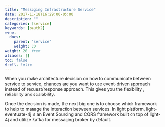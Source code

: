 ```yaml
---
title: "Messaging Infrastructure Service"
date: 2017-11-18T16:29:00-05:00
description: ""
categories: [service]
keywords: [oauth2]
menu:
  docs:
    parent: "service"
    weight: 20
weight: 20	#rem
aliases: []
toc: false
draft: false
---
```


When you make architecture decision on how to communicate between service to service, chances are you
want to use event-driven approach instead of request/response approach. This gives you the flexibility
, reliability and scalability.
 
Once the decision is made, the next big one is to choose which framework to help to manage the interaction
between services. In light platform, light-eventuate-4j is an Event Sourcing and CQRS framework built on
top of light-4j and utilize Kafka for messaging broker by default. 


 